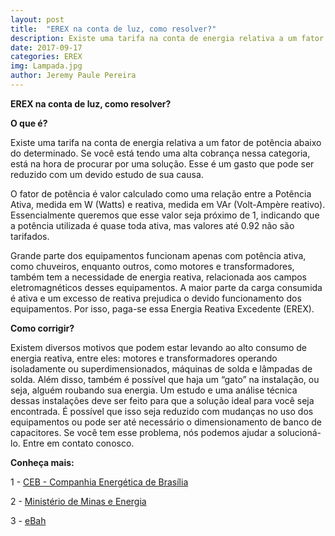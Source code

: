 ```yaml
---
layout: post
title:  "EREX na conta de luz, como resolver?"
description: Existe uma tarifa na conta de energia relativa a um fator de potência abaixo do determinado[...]
date: 2017-09-17
categories: EREX
img: Lampada.jpg
author: Jeremy Paule Pereira
---
```

**EREX na conta de luz, como resolver?**

**O que é?**

Existe uma tarifa na conta de energia relativa a um fator de potência abaixo do determinado. Se você está tendo uma alta cobrança nessa categoria, está na hora de procurar por uma solução. Esse é um gasto que pode ser reduzido com um devido estudo de sua causa.

O fator de potência é valor calculado como uma relação entre a Potência Ativa, medida em W (Watts) e reativa, medida em VAr (Volt-Ampère reativo). Essencialmente queremos que esse valor seja próximo de 1, indicando que a potência utilizada é quase toda ativa, mas valores até 0.92 não são tarifados.
 
Grande parte dos equipamentos funcionam apenas com potência ativa, como chuveiros, enquanto outros, como motores e transformadores, também tem a necessidade de energia reativa, relacionada aos campos eletromagnéticos desses equipamentos.  A maior parte da carga consumida é ativa e um excesso de reativa prejudica o devido funcionamento dos equipamentos. Por isso, paga-se essa Energia Reativa Excedente (EREX).

**Como corrigir?**

Existem diversos motivos que podem estar levando ao alto consumo de energia reativa, entre eles: motores e transformadores operando isoladamente ou superdimensionados, máquinas de solda e lâmpadas de solda. Além disso, também é possível que haja um “gato” na instalação, ou seja, alguém roubando sua energia. Um estudo e uma análise técnica dessas instalações deve ser feito para que a solução ideal para você seja encontrada. É possível que isso seja reduzido com mudanças no uso dos equipamentos ou pode ser até necessário o dimensionamento de banco de capacitores. Se você tem esse problema, nós podemos ajudar a solucioná-lo. Entre em contato conosco.


**Conheça mais:**

1 - <a href="http://www.ceb.com.br/index.php/no-campo" target="_blank">CEB - Companhia Energética de Brasília </a>

2 - <a href="http://www.mme.gov.br/documents/10584/1985241/Manual%20de%20Tarif%20En%20El%20-%20Procel_EPP%20-%20Agosto-2011.pdf" target="_blank">Ministério de Minas e Energia</a>

3 - <a href="http://www.ebah.com.br/content/ABAAAA15UAH/manual-tarifacao?part=2" target="_blank">eBah</a>
